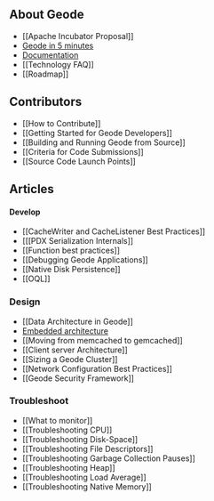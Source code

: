 ## About Geode
* [[Apache Incubator Proposal]]
* [Geode in 5 minutes](https://github.com/gemfire/apache-gemfire-staging/wiki#geode-in-5-minutes)
* [Documentation](http://gemfire.docs.pivotal.io)
* [[Technology FAQ]]
* [[Roadmap]]

## Contributors
* [[How to Contribute]]
* [[Getting Started for Geode Developers]]
* [[Building and Running Geode from Source]]
* [[Criteria for Code Submissions]]
* [[Source Code Launch Points]]

## Articles
#### Develop
* [[CacheWriter and CacheListener Best Practices]]
* [[[PDX Serialization Internals]]
* [[Function best practices]]
* [[Debugging Geode Applications]]
* [[Native Disk Persistence]]
* [[OQL]]

### Design
* [[Data Architecture in Geode]]
* [Embedded architecture](https://github.com/gemfire/apache-gemfire-staging/wiki/Running-Haptic-In-Embedded-Mode)
* [[Moving from memcached to gemcached]]
* [[Client server Architecture]]
* [[Sizing a Geode Cluster]]
* [[Network Configuration Best Practices]]
* [[Geode Security Framework]]

### Troubleshoot

* [[What to monitor]]
* [[Troubleshooting CPU]]
* [[Troubleshooting Disk-Space]]
* [[Troubleshooting File Descriptors]]
* [[Troubleshooting Garbage Collection Pauses]]
* [[Troubleshooting Heap]]
* [[Troubleshooting Load Average]]
* [[Troubleshooting Native Memory]]